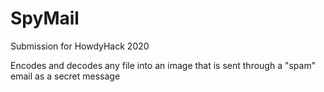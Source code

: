 # SpyMail
Submission for HowdyHack 2020

Encodes and decodes any file into an image that is sent through a "spam" email as a secret message
